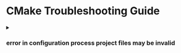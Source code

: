 # CMake Troubleshooting Guide

<details>
  <summary><h3>error in configuration process project files may be invalid</h3></summary>
  
<b>환경</b> : Windows 11
<br>
<b>증상</b> : CMake에서 Visual Studio 및 OpenCV 설정 시 오류 발생
<br>
<b>원인</b> : index.html의 path가 맞지 않아 발생
<br>
<b>해결 방안</b> : .vscode/launch.json 파일 삭제
<br>
<b>참고 링크 : </b> [링크](https://stackoverflow.com/questions/67561515/crbug-1173575-non-js-module-files-deprecated-error-in-flutter)

</details>

<br>
